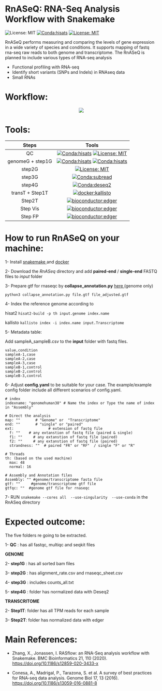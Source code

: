 # RnASeQ: RNA-Seq Analysis Workflow with Snakemake
![License: MIT](https://img.shields.io/badge/ubuntu-20.04.3-green.svg)
[![Conda:hisats](https://img.shields.io/badge/snakemake-v7.14.0-green.svg)](https://snakemake.github.io/)
[![License: MIT](https://img.shields.io/badge/License-MIT-yellow.svg)](https://opensource.org/licenses/MIT)

RnASeQ performs measuring and comparing the levels of gene expression in a wide variety of species and conditions. It supports mapping of fastq rna-seq raw reads  to both genome and transcriptome. The RnASeQ is planned to include various types of RNA-seq analysis

- Functional profiling with RNA-seq
- Identify short variants (SNPs and Indels) in RNAseq data
- Small RNAs

# Workflow:
<p align="center">
  <img  src="https://user-images.githubusercontent.com/66043140/198525715-6033474d-b808-4d24-8721-bb14a53df60b.jpg" >
  </p>


# Tools: 
| Steps | Tools|
| :---:   | :---:  |
| QC |[![Conda:hisats](https://img.shields.io/badge/docker--staphb-multiqc-blue.svg)](https://hub.docker.com/r/staphb/multiqc) [![License: MIT](https://img.shields.io/badge/docker--staphb-fastqc-blue.svg)](https://hub.docker.com/r/staphb/fastqc) |
| genomeG + step1G |[![Conda:hisats](https://img.shields.io/badge/docker--condaforge-mambaforge-blue.svg)](docker://condaforge/mambaforge) [![Conda:hisats](https://img.shields.io/badge/bioconda-Hisat2-important.svg)](https://anaconda.org/bioconda/hisat2)  |
| step2G |[![License: MIT](https://img.shields.io/badge/bioconda-rna--seqc-blue.svg)](https://anaconda.org/bioconda/rna-seqc) |
| step3G |[![Conda:subread](https://img.shields.io/badge/bioconda-subread-critical.svg)](https://anaconda.org/bioconda/subread) |
| step4G | [![Conda:deseq2](https://img.shields.io/badge/bioconductor-deseq2-important.svg)](https://anaconda.org/bioconda/bioconductor-deseq2) |
| transT + Step1T | [![docker:kallisto](https://img.shields.io/badge/docker-kallisto-important.svg)](https://hub.docker.com/r/zlskidmore/kallisto) |
| Step2T  | [![bioconductor:edger](https://img.shields.io/badge/bioconductor-edger-important.svg)](https://anaconda.org/bioconda/bioconductor-edger) |
| Step Vis| [![bioconductor:edger](https://img.shields.io/badge/r-ggplot2-important.svg)](https://anaconda.org/conda-forge/r-ggplot2) |
| Step FP | [![bioconductor:edger](https://img.shields.io/badge/bioconda-gprofiler-important.svg)](https://anaconda.org/bioconda/gprofiler-official) |



 
# How to run RnASeQ on your machine:
1- Install  <a href="https://snakemake.readthedocs.io/en/stable/getting_started/installation.html" target="_blank">snakemake </a> and 
<a href="https://docs.docker.com/engine/install/ubuntu/" target="_blank"> docker </a> 

2- Download the *RnASeq* directory and add **paired-end** / **single-end** FASTQ files to *input* folder

3- Prepare gtf for rnaseqc by **collapse_annotation.py** <a href="https://raw.githubusercontent.com/broadinstitute/gtex-pipeline/master/gene_model/collapse_annotation.py" target="_blank">here </a> (genome only) 

``` python3 collapse_annotation.py file.gtf file_adjusted.gtf ``` 

4- Index the reference genome according to

hisat2
``` hisat2-build -p th input.genome index.name ```

kallisto
``` kallisto index -i index.name input.Transcriptome ```



5- Metadata table: 

Add sampleA_sampleB.csv to the **input** folder with fastq files. 

```
value,condition
sampleA-1,case
sampleA-2,case
sampleA-3,case
sampleB-1,control
sampleB-2,control
sampleB-3,control
```


6- Adjust **config.yaml** to be suitable for your case. 
The example/example config folder include all different scenarios of config.yaml.

```
# index
indexname: "genomehuman38" # Name the index or Type the name of index in "Assembly"

# Direct the analysis
map: ""       # "Genome" or  "Transcriptome" 
end: ""       # "single" or "paired"
ext:                # extension of fastq file
  f: ""    # any extanstion of fastq file (paired & single)
  f1: ""     # any extanstion of fastq file (paired)
  f2: ""     # any extanstion of fastq file (paired)
  strandness: ""  # paired "FR" or "RF"  / single "F" or "R"

# Threads
th: (based on the used machine)
  max: 48 
  normal: 16

# Assembly and Annotation files
Assembly: "" #genome/transcriptome fasta file
gtf: ""     #genome/transcriptome gtf file
gtfqc: ""  #genome gtf file for rnaseqc

```
7-  RUN ``` snakemake --cores all  --use-singularity  --use-conda ``` in the RnASeq directory 

# Expected outcome:

The five folders re going to be extracted.

1- **QC** : has all fastqc, multiqc and seqkit files 

**GENOME**

2- **step1G** : has all sorted bam files

3- **step2G** : has alignment_rate.csv and rnaseqc_sheet.csv

4- **step3G** : includes counts_all.txt 

5- **step4G** : folder has normalized data with Deseq2

**TRANSCRITOME**

2- **Step1T**: folder has all TPM reads for each sample

3- **Step2T**: folder has normalized data with edger



# Main References:

- Zhang, X., Jonassen, I. RASflow: an RNA-Seq analysis workflow with Snakemake. BMC Bioinformatics 21, 110 (2020). https://doi.org/10.1186/s12859-020-3433-x

- Conesa, A., Madrigal, P., Tarazona, S. et al. A survey of best practices for RNA-seq data analysis. Genome Biol 17, 13 (2016). https://doi.org/10.1186/s13059-016-0881-8
